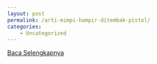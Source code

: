 ```yaml
---
layout: post
permalink: /arti-mimpi-hampir-ditembak-pistol/
categories:
    - Uncategorized
---
```


[Baca Selengkapnya](/10)